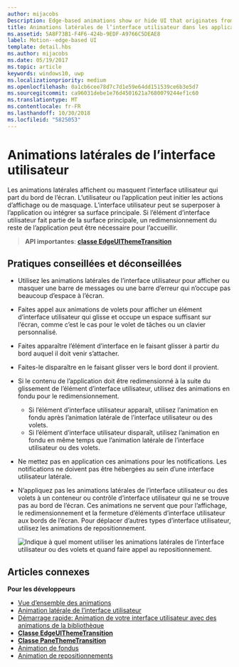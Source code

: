 ```yaml
---
author: mijacobs
Description: Edge-based animations show or hide UI that originates from the edge of the screen.
title: Animations latérales de l’interface utilisateur dans les applications UWP
ms.assetid: 5A8F73B1-F4F6-424b-9EDF-A9766C5DEAE8
label: Motion--edge-based UI
template: detail.hbs
ms.author: mijacobs
ms.date: 05/19/2017
ms.topic: article
keywords: windows10, uwp
ms.localizationpriority: medium
ms.openlocfilehash: 0a1cb6cee78d7c7d1e59e64dd151539ce6b3e5d7
ms.sourcegitcommit: ca96031debe1e76d4501621a7680079244ef1c60
ms.translationtype: MT
ms.contentlocale: fr-FR
ms.lasthandoff: 10/30/2018
ms.locfileid: "5825053"
---
```

# <a name="edge-based-ui-animations"></a>Animations latérales de l’interface utilisateur





Les animations latérales affichent ou masquent l’interface utilisateur qui part du bord de l’écran. L’utilisateur ou l’application peut initier les actions d’affichage ou de masquage. L’interface utilisateur peut se superposer à l’application ou intégrer sa surface principale. Si l’élément d’interface utilisateur fait partie de la surface principale, un redimensionnement du reste de l’application peut être nécessaire pour l’accueillir.

> **API importantes**: [**classe EdgeUIThemeTransition**](https://msdn.microsoft.com/library/windows/apps/hh702324)


## <a name="dos-and-donts"></a>Pratiques conseillées et déconseillées


-   Utilisez les animations latérales de l’interface utilisateur pour afficher ou masquer une barre de messages ou une barre d’erreur qui n’occupe pas beaucoup d’espace à l’écran.
-   Faites appel aux animations de volets pour afficher un élément d’interface utilisateur qui glisse et occupe un espace suffisant sur l’écran, comme c’est le cas pour le volet de tâches ou un clavier personnalisé.
-   Faites apparaître l’élément d’interface en le faisant glisser à partir du bord auquel il doit venir s’attacher.
-   Faites-le disparaître en le faisant glisser vers le bord dont il provient.
-   Si le contenu de l’application doit être redimensionné à la suite du glissement de l’élément d’interface utilisateur, utilisez des animations en fondu pour le redimensionnement.
    -   Si l’élément d’interface utilisateur apparaît, utilisez l’animation en fondu après l’animation latérale de l’interface utilisateur ou des volets.
    -   Si l’élément d’interface utilisateur disparaît, utilisez l’animation en fondu en même temps que l’animation latérale de l’interface utilisateur ou des volets.
-   Ne mettez pas en application ces animations pour les notifications. Les notifications ne doivent pas être hébergées au sein d’une interface utilisateur latérale.
-   N’appliquez pas les animations latérales de l’interface utilisateur ou des volets à un conteneur ou contrôle d’interface utilisateur qui ne se trouve pas au bord de l’écran. Ces animations ne servent que pour l’affichage, le redimensionnement et la fermeture d’éléments d’interface utilisateur aux bords de l’écran. Pour déplacer d’autres types d’interface utilisateur, utilisez les animations de repositionnement.

    ![Indique à quel moment utiliser les animations latérales de l’interface utilisateur ou des volets et quand faire appel au repositionnement.](images/edgevsreposition.png)

## <a name="related-articles"></a>Articles connexes


**Pour les développeurs**
* [Vue d’ensemble des animations](https://msdn.microsoft.com/library/windows/apps/mt187350)
* [Animation latérale de l’interface utilisateur](https://msdn.microsoft.com/library/windows/apps/xaml/jj649428)
* [Démarrage rapide: Animation de votre interface utilisateur avec des animations de la bibliothèque](https://msdn.microsoft.com/library/windows/apps/xaml/hh452703)
* [**Classe EdgeUIThemeTransition**](https://msdn.microsoft.com/library/windows/apps/hh702324)
* [**Classe PaneThemeTransition**](https://msdn.microsoft.com/library/windows/apps/hh969160)
* [Animation de fondus](https://msdn.microsoft.com/library/windows/apps/xaml/jj649429)
* [Animation de repositionnements](https://msdn.microsoft.com/library/windows/apps/xaml/jj649434)

 

 




